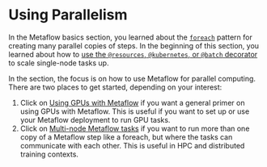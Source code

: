 # Using Parallelism

In the Metaflow basics section, you learned about the [`foreach`](/metaflow/basics#foreach) pattern for creating many parallel copies of steps.
In the beginning of this section, you learned about how to [use the `@resources`, `@kubernetes`, or `@batch` decorator](http://localhost:3000/scaling/remote-tasks/introduction#requesting-resources-with-resources-decorator) to scale single-node tasks up. 

In the section, the focus is on how to use Metaflow for parallel computing. There are two places to get started, depending on your interest:
1. Click on [Using GPUs with Metaflow](/scaling/parallel-compute/use-gpus.md) if you want a general primer on using GPUs with Metaflow. This is useful if you want to set up or use your Metaflow deployment to run GPU tasks.
2. Click on [Multi-node Metaflow tasks](/scaling/parallel-compute/multi-node.md) if you want to run more than one copy of a Metaflow step like a foreach, but where the tasks can communicate with each other. This is useful in HPC and distributed training contexts. 